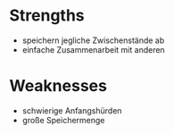 # Strengths 

- speichern jegliche Zwischenstände ab
- einfache Zusammenarbeit mit anderen

# Weaknesses

- schwierige Anfangshürden 
- große Speichermenge 